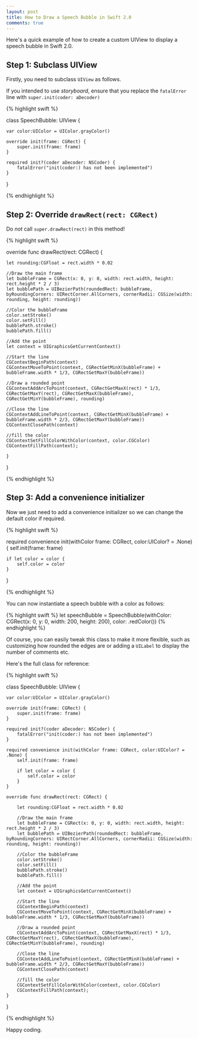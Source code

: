 ```yaml
---
layout: post
title: How to Draw a Speech Bubble in Swift 2.0
comments: true
---
```


Here's a quick example of how to create a custom UIView to display a speech bubble in Swift 2.0.

## Step 1: Subclass UIView

Firstly, you need to subclass `UIView` as follows.

If you intended to use *storyboard*, ensure that you replace the `fatalError` line with `super.init(coder: aDecoder)`

{% highlight swift %}

class SpeechBubble: UIView {

    var color:UIColor = UIColor.grayColor()

    override init(frame: CGRect) {
        super.init(frame: frame)
    }

    required init?(coder aDecoder: NSCoder) {
        fatalError("init(coder:) has not been implemented")
    }
}

{% endhighlight %}

<!--more-->

## Step 2: Override `drawRect(rect: CGRect)`

Do *not* call `super.drawRect(rect)` in this method!

{% highlight swift %}

  override func drawRect(rect: CGRect) {

    let rounding:CGFloat = rect.width * 0.02

    //Draw the main frame
    let bubbleFrame = CGRect(x: 0, y: 0, width: rect.width, height: rect.height * 2 / 3)
    let bubblePath = UIBezierPath(roundedRect: bubbleFrame, byRoundingCorners: UIRectCorner.AllCorners, cornerRadii: CGSize(width: rounding, height: rounding))

    //Color the bubbleFrame
    color.setStroke()
    color.setFill()
    bubblePath.stroke()
    bubblePath.fill()

    //Add the point
    let context = UIGraphicsGetCurrentContext()

    //Start the line
    CGContextBeginPath(context)
    CGContextMoveToPoint(context, CGRectGetMinX(bubbleFrame) + bubbleFrame.width * 1/3, CGRectGetMaxY(bubbleFrame))

    //Draw a rounded point
    CGContextAddArcToPoint(context, CGRectGetMaxX(rect) * 1/3, CGRectGetMaxY(rect), CGRectGetMaxX(bubbleFrame), CGRectGetMinY(bubbleFrame), rounding)

    //Close the line
    CGContextAddLineToPoint(context, CGRectGetMinX(bubbleFrame) + bubbleFrame.width * 2/3, CGRectGetMaxY(bubbleFrame))
    CGContextClosePath(context)

    //fill the color
    CGContextSetFillColorWithColor(context, color.CGColor)
    CGContextFillPath(context);

    }
 }

{% endhighlight %}

## Step 3: Add a convenience initializer

Now we just need to add a convenience initializer so we can change the default color if required.

{% highlight swift %}

 required convenience init(withColor frame: CGRect, color:UIColor? = .None) {
    self.init(frame: frame)

    if let color = color {
        self.color = color
    }
 }

{% endhighlight %}

You can now instantiate a speech bubble with a color as follows:

{% highlight swift %} let speechBubble = SpeechBubble(withColor: CGRect(x: 0, y: 0, width: 200, height: 200), color: .redColor()) {% endhighlight %}

Of course, you can easily tweak this class to make it more flexible, such as customizing how rounded the edges are or adding a `UILabel` to display the number of comments etc.

Here's the full class for reference:

{% highlight swift %}

class SpeechBubble: UIView {

    var color:UIColor = UIColor.grayColor()

    override init(frame: CGRect) {
        super.init(frame: frame)
    }

    required init?(coder aDecoder: NSCoder) {
        fatalError("init(coder:) has not been implemented")
    }

    required convenience init(withColor frame: CGRect, color:UIColor? = .None) {
        self.init(frame: frame)

        if let color = color {
            self.color = color
        }
    }

    override func drawRect(rect: CGRect) {

        let rounding:CGFloat = rect.width * 0.02

        //Draw the main frame
        let bubbleFrame = CGRect(x: 0, y: 0, width: rect.width, height: rect.height * 2 / 3)
        let bubblePath = UIBezierPath(roundedRect: bubbleFrame, byRoundingCorners: UIRectCorner.AllCorners, cornerRadii: CGSize(width: rounding, height: rounding))

        //Color the bubbleFrame
        color.setStroke()
        color.setFill()
        bubblePath.stroke()
        bubblePath.fill()

        //Add the point
        let context = UIGraphicsGetCurrentContext()

        //Start the line
        CGContextBeginPath(context)
        CGContextMoveToPoint(context, CGRectGetMinX(bubbleFrame) + bubbleFrame.width * 1/3, CGRectGetMaxY(bubbleFrame))

        //Draw a rounded point
        CGContextAddArcToPoint(context, CGRectGetMaxX(rect) * 1/3, CGRectGetMaxY(rect), CGRectGetMaxX(bubbleFrame), CGRectGetMinY(bubbleFrame), rounding)

        //Close the line
        CGContextAddLineToPoint(context, CGRectGetMinX(bubbleFrame) + bubbleFrame.width * 2/3, CGRectGetMaxY(bubbleFrame))
        CGContextClosePath(context)

        //fill the color
        CGContextSetFillColorWithColor(context, color.CGColor)
        CGContextFillPath(context);
    }
}

{% endhighlight %}

Happy coding.